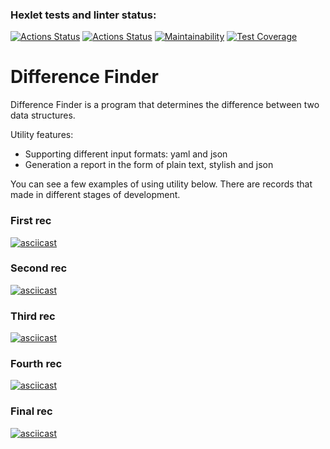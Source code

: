 ### Hexlet tests and linter status:
[![Actions Status](https://github.com/darklittlefinch/java-project-71/workflows/hexlet-check/badge.svg)](https://github.com/darklittlefinch/java-project-71/actions)
[![Actions Status](https://github.com/darklittlefinch/java-project-71/actions/workflows/main.yml/badge.svg)](https://github.com/darklittlefinch/java-project-71/actions/workflows/main.yml)
[![Maintainability](https://api.codeclimate.com/v1/badges/6006c9bafc8e4166b302/maintainability)](https://codeclimate.com/github/darklittlefinch/java-project-71/maintainability)
[![Test Coverage](https://api.codeclimate.com/v1/badges/6006c9bafc8e4166b302/test_coverage)](https://codeclimate.com/github/darklittlefinch/java-project-71/test_coverage)

# Difference Finder

Difference Finder is a program that determines the difference between two data structures. 

Utility features:

* Supporting different input formats: yaml and json
* Generation a report in the form of plain text, stylish and json

You can see a few examples of using utility below. There are records that made in different stages of development.

### First rec
[![asciicast](https://asciinema.org/a/FM9UN2gUrvLKqaEG3XqTuKerT.svg)](https://asciinema.org/a/FM9UN2gUrvLKqaEG3XqTuKerT)

### Second rec
[![asciicast](https://asciinema.org/a/LXavG1x4urRFI2B8WFxXZ6O0Q.svg)](https://asciinema.org/a/LXavG1x4urRFI2B8WFxXZ6O0Q)

### Third rec
[![asciicast](https://asciinema.org/a/ZceSWuNR6MHzofzgefu8yhmG8.svg)](https://asciinema.org/a/ZceSWuNR6MHzofzgefu8yhmG8)

### Fourth rec
[![asciicast](https://asciinema.org/a/hQEuEZDHTDSPQLBCQLB3X1LpJ.svg)](https://asciinema.org/a/hQEuEZDHTDSPQLBCQLB3X1LpJ)

### Final rec
[![asciicast](https://asciinema.org/a/q3tmYlwdp2hSBjn3Vnr9p5mS5.svg)](https://asciinema.org/a/q3tmYlwdp2hSBjn3Vnr9p5mS5)

